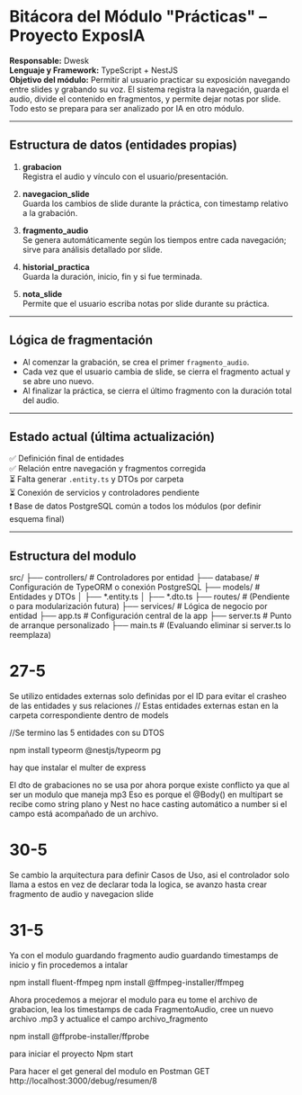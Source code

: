 # Bitácora del Módulo "Prácticas" – Proyecto ExposIA

**Responsable:** Dwesk  
**Lenguaje y Framework:** TypeScript + NestJS  
**Objetivo del módulo:** Permitir al usuario practicar su exposición navegando entre slides y grabando su voz. El sistema registra la navegación, guarda el audio, divide el contenido en fragmentos, y permite dejar notas por slide. Todo esto se prepara para ser analizado por IA en otro módulo.

---

## Estructura de datos (entidades propias)

1. **grabacion**  
   Registra el audio y vínculo con el usuario/presentación.

2. **navegacion_slide**  
   Guarda los cambios de slide durante la práctica, con timestamp relativo a la grabación.

3. **fragmento_audio**  
   Se genera automáticamente según los tiempos entre cada navegación; sirve para análisis detallado por slide.

4. **historial_practica**  
   Guarda la duración, inicio, fin y si fue terminada.

5. **nota_slide**  
   Permite que el usuario escriba notas por slide durante su práctica.

---

## Lógica de fragmentación

- Al comenzar la grabación, se crea el primer `fragmento_audio`.
- Cada vez que el usuario cambia de slide, se cierra el fragmento actual y se abre uno nuevo.
- Al finalizar la práctica, se cierra el último fragmento con la duración total del audio.

---

## Estado actual (última actualización)

✅ Definición final de entidades  
✅ Relación entre navegación y fragmentos corregida  
⏳ Falta generar `.entity.ts` y DTOs por carpeta  
⏳ Conexión de servicios y controladores pendiente  
❗ Base de datos PostgreSQL común a todos los módulos (por definir esquema final)

---

## Estructura del modulo
src/
├── controllers/               # Controladores por entidad
├── database/                  # Configuración de TypeORM o conexión PostgreSQL
├── models/                    # Entidades y DTOs
│   ├── *.entity.ts
│   ├── *.dto.ts
├── routes/                    # (Pendiente o para modularización futura)
├── services/                  # Lógica de negocio por entidad
├── app.ts                     # Configuración central de la app
├── server.ts                  # Punto de arranque personalizado
├── main.ts                    # (Evaluando eliminar si server.ts lo reemplaza)



# 27-5 

Se utilizo entidades externas solo definidas por el ID para evitar el crasheo de las entidades y sus relaciones // Estas entidades externas estan en la carpeta correspondiente dentro de models

//Se termino las 5 entidades con su DTOS 


npm install typeorm @nestjs/typeorm pg

hay que instalar el multer de express

El dto de grabaciones no se usa por ahora porque existe conflicto ya que al ser un modulo que maneja mp3 Eso es porque el @Body() en multipart se recibe como string plano y Nest no hace casting automático a number si el campo está acompañado de un archivo.

# 30-5 

Se cambio la arquitectura para definir Casos de Uso, asi el controlador solo llama a estos en vez de declarar toda la logica, se avanzo hasta crear fragmento de audio y navegacion slide

# 31-5

Ya con el modulo guardando fragmento audio guardando timestamps de inicio y fin procedemos a intalar 

npm install fluent-ffmpeg
npm install @ffmpeg-installer/ffmpeg

Ahora procedemos a mejorar el modulo para eu tome el archivo de grabacion, lea los timestamps de cada FragmentoAudio, cree un nuevo archivo .mp3 y actualice el campo archivo_fragmento


npm install @ffprobe-installer/ffprobe


para iniciar el proyecto
Npm start

Para hacer el get general del modulo en Postman GET http://localhost:3000/debug/resumen/8
